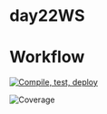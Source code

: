 # day22WS
# Workflow

[![Compile, test, deploy](https://github.com/tngye/day22WS/actions/workflows/main.yaml/badge.svg)](https://github.com/tngye/day22WS/actions/workflows/main.yaml)


![Coverage](https://dospaces.sgp1.digitaloceanspaces.com/coverage/Day22WS/jacoco.svg)

